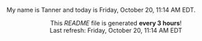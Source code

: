My name is Tanner and today is Friday, October 20, 11:14 AM EDT.

<p align="center">This <i>README</i> file is generated <b>every 3 hours</b>!</br>Last refresh: Friday, October 20, 11:14 AM EDT<br /></p>
